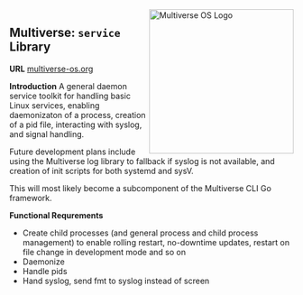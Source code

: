 <img src="https://avatars2.githubusercontent.com/u/24763891?s=400&u=c1150e7da5667f47159d433d8e49dad99a364f5f&v=4"  width="256px" height="256px" align="right" alt="Multiverse OS Logo">

## Multiverse: `service` Library
**URL** [multiverse-os.org](https://multiverse-os.org)

**Introduction**
A general daemon service toolkit for handling basic Linux services, enabling
daemonizaton of a process, creation of a pid file, interacting with syslog, and
signal handling. 

Future development plans include using the Multiverse log library to fallback if
syslog is not available, and creation of init scripts for both systemd and sysV.

This will most likely become a subcomponent of the Multiverse CLI Go framework.

**Functional Requrements**

  * Create child processes (and general process and child process management) to
    enable rolling restart, no-downtime updates, restart on file change in
    development mode and so on
  * Daemonize 
  * Handle pids
  * Hand syslog, send fmt to syslog instead of screen 

